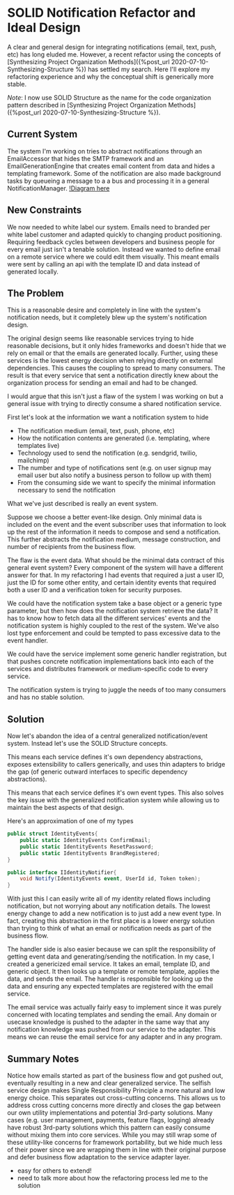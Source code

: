# SOLID Notification Refactor and Ideal Design

A clear and general design for integrating notifications (email, text, push, etc) has long eluded me. However, a recent refactor using the concepts of [Synthesizing Project Organization Methods]({%post_url 2020-07-10-Synthesizing-Structure %}) has settled my search. Here I'll explore my refactoring experience and why the conceptual shift is generically more stable. 

*Note*: I now use SOLID Structure as the name for the code organization pattern described in [Synthesizing Project Organization Methods]({%post_url 2020-07-10-Synthesizing-Structure %}). 

## Current System

The system I'm working on tries to abstract notifications through an EmailAccessor that hides the SMTP framework and an EmailGenerationEngine that creates email content from data and hides a templating framework. Some of the notification are also made background tasks by queueing a message to a a bus and processing it in a general NotificationManager.
[!Diagram here]()

## New Constraints
We now needed to white label our system. Emails need to branded per white label customer and adapted quickly to changing product positioning. Requiring feedback cycles between developers and business people for every email just isn't a tenable solution. Instead we wanted to define email on a remote service where we could edit them visually. This meant emails were sent by calling an api with the template ID and data instead of generated locally.

## The Problem
This is a reasonable desire and completely in line with the system's notification needs, but it completely blew up the system's notification design.

The original design seems like reasonable services trying to hide reasonable decisions, but it only hides frameworks and doesn't hide that we rely on email or that the emails are generated locally. Further, using these services is the lowest energy decision when relying directly on external dependencies. This causes the coupling to spread to many consumers. The result is that every service that sent a notification directly knew about the organization process for sending an email and had to be changed. 

I would argue that this isn't just a flaw of the system I was working on but a general issue with trying to directly consume a shared notification service. 

First let's look at the information we want a notification system to hide
 - The notification medium (email, text, push, phone, etc)
 - How the notification contents are generated (i.e. templating, where templates live)
 - Technology used to send the notification (e.g. sendgrid, twilio, mailchimp)
 - The number and type of notifications sent (e.g. on user signup may email user but also notify a business person to follow up with them)
 - From the consuming side we want to specify the minimal information necessary to send the notification 

What we've just described is really an event system.

Suppose we choose a better event-like design. Only minimal data is included on the event and the event subscriber uses that information to look up the rest of the information it needs to compose and send a notification. This further abstracts the notification medium, message construction, and number of recipients from the business flow.

The flaw is the event data. What should be the minimal data contract of this general event system? Every component of the system will have a different answer for that. In my refactoring I had events that required a just a user ID, just the ID for some other entity, and certain identity events that required both a user ID and a verification token for security purposes. 

We could have the notification system take a base object or a generic type parameter, but then how does the notification system retrieve the data? It has to know how to fetch data all the different services' events and the notification system is highly coupled to the rest of the system. We've also lost type enforcement and could be tempted to pass excessive data to the event handler.

We could have the service implement some generic handler registration, but that pushes concrete notification implementations back into each of the services and distributes framework or medium-specific code to every service. 

The notification system is trying to juggle the needs of too many consumers and has no stable solution.

## Solution 
Now let's abandon the idea of a central generalized notification/event system. Instead let's use the SOLID Structure concepts. 

This means each service defines it's own dependency abstractions, exposes extensibility to callers generically, and uses thin adapters to bridge the gap (of generic outward interfaces to specific dependency abstractions).

This means that each service defines it's own event types. This also solves the key issue with the generalized notification system while allowing us to maintain the best aspects of that design.

Here's an approximation of one of my types
```cs
public struct IdentityEvents{
    public static IdentityEvents ConfirmEmail; 
    public static IdentityEvents ResetPassword; 
    public static IdentityEvents BrandRegistered; 
}

public interface IIdentityNotifier{
    void Notify(IdentityEvents event, UserId id, Token token);
}
```

With just this I can easily write all of my identity related flows including notification, but not worrying about any notification details. The lowest energy change to add a new notification is to just add a new event type. In fact, creating this abstraction in the first place is a lower energy solution than trying to think of what an email or notification needs as part of the business flow. 

The handler side is also easier because we can split the responsibility of getting event data and generating/sending the notification.
In my case, I created a genericized email service. It takes an email, template ID, and generic object. It then looks up a template or remote template, applies the data, and sends the email. The handler is responsible for looking up the data and ensuring any expected templates are registered with the email service. 

The email service was actually fairly easy to implement since it was purely concerned with locating templates and sending the email. Any domain or usecase knowledge is pushed to the adapter in the same way that any notification knowledge was pushed from our service to the adapter. This means we can reuse the email service for any adapter and in any program. 

## Summary Notes

Notice how emails started as part of the business flow and got pushed out, eventually resulting in a new and clear generalized service. The selfish service design makes Single Responsibility Principle a more natural and low energy choice. This separates out cross-cutting concerns. This allows us to address cross cutting concerns more directly and closes the gap between our own utility implementations and potential 3rd-party solutions. Many cases (e.g. user management, payments, feature flags, logging) already have robust 3rd-party solutions which this pattern can easily consume without mixing them into core services. While you may still wrap some of these utility-like concerns for framework portability, but we hide much less of their power since we are wrapping them in line with their original purpose and defer business flow adaptation to the service adapter layer.

- easy for others to extend!
- need to talk more about how the refactoring process led me to the solution